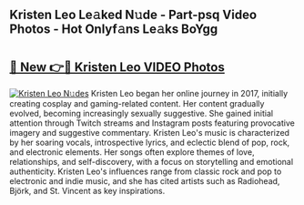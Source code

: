## Kristen Leo Le𝚊ked N𝚞de - Part-psq Video Photos - Hot Onlyf𝚊ns Le𝚊ks BoYgg

# <h2><a href="http://ab4446.deff.icu/?id=Kristen+Leo">🔗 New 👉🔴 Kristen Leo VIDEO Photos</a></h2>

[![Kristen Leo N𝚞des](https://i.imgur.com/rIISA9y.gif)](http://ab4446.deff.icu/?id=Kristen+Leo)
Kristen Leo began her online journey in 2017, initially creating cosplay and gaming-related content. Her content gradually evolved, becoming increasingly sexually suggestive. She gained initial attention through Twitch streams and Instagram posts featuring provocative imagery and suggestive commentary. Kristen Leo's music is characterized by her soaring vocals, introspective lyrics, and eclectic blend of pop, rock, and electronic elements. Her songs often explore themes of love, relationships, and self-discovery, with a focus on storytelling and emotional authenticity. Kristen Leo's influences range from classic rock and pop to electronic and indie music, and she has cited artists such as Radiohead, Björk, and St. Vincent as key inspirations.

